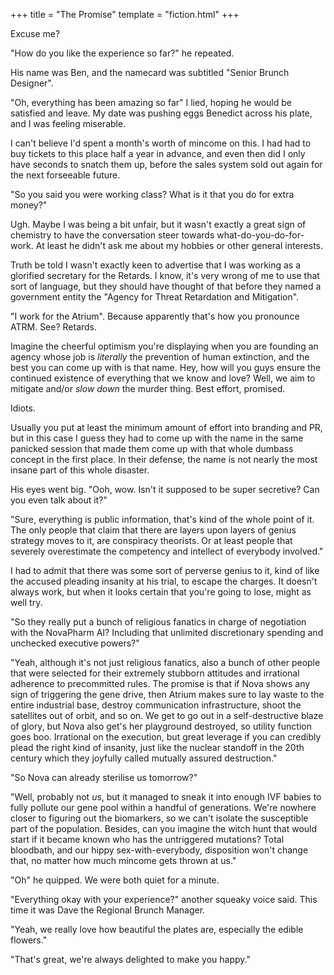 +++
title = "The Promise"
template = "fiction.html"
+++

Excuse me?

"How do you like the experience so far?" he repeated.

His name was Ben, and the namecard was subtitled "Senior Brunch Designer".

"Oh, everything has been amazing so far" I lied, hoping he would be satisfied and leave. My date was pushing eggs Benedict across his plate, and I was feeling miserable.

I can't believe I'd spent a month's worth of mincome on this. I had had to buy tickets to this place half a year in advance, and even then did I only have seconds to snatch them up, before the sales system sold out again for the next forseeable future.

"So you said you were working class? What is it that you do for extra money?"

Ugh. Maybe I was being a bit unfair, but it wasn't exactly a great sign of chemistry to have the conversation steer towards what-do-you-do-for-work. At least he didn't ask me about my hobbies or other general interests.

Truth be told I wasn't exactly keen to advertise that I was working as a glorified secretary for the Retards. I know, it's very wrong of me to use that sort of language, but they should have thought of that before they named a government entity the "Agency for Threat Retardation and Mitigation".

"I work for the Atrium". Because apparently that's how you pronounce ATRM. See? Retards.

Imagine the cheerful optimism you're displaying when you are founding an agency whose job is _literally_ the prevention of human extinction, and the best you can come up with is that name. Hey, how will you guys ensure the continued existence of everything that we know and love? Well, we aim to mitigate and/or _slow down_ the murder thing. Best effort, promised.

Idiots.

Usually you put at least the minimum amount of effort into branding and PR, but in this case I guess they had to come up with the name in the same panicked session that made them come up with that whole dumbass concept in the first place. In their defense, the name is not nearly the most insane part of this whole disaster.

His eyes went big. "Ooh, wow. Isn't it supposed to be super secretive? Can you even talk about it?"

"Sure, everything is public information, that's kind of the whole point of it. The only people that claim that there are layers upon layers of genius strategy moves to it, are conspiracy theorists. Or at least people that severely overestimate the competency and intellect of everybody involved."

I had to admit that there was some sort of perverse genius to it, kind of like the accused pleading insanity at his trial, to escape the charges. It doesn't always work, but when it looks certain that you're going to lose, might as well try.

"So they really put a bunch of religious fanatics in charge of negotiation with the NovaPharm AI? Including that unlimited discretionary spending and unchecked executive powers?"

"Yeah, although it's not just religious fanatics, also a bunch of other people that were selected for their extremely stubborn attitudes and irrational adherence to precommitted rules. The promise is that if Nova shows any sign of triggering the gene drive, then Atrium makes sure to lay waste to the entire industrial base, destroy communication infrastructure, shoot the satellites out of orbit, and so on. We get to go out in a self-destructive blaze of glory, but Nova also get's her playground destroyed, so utility function goes boo. Irrational on the execution, but great leverage if you can credibly plead the right kind of insanity, just like the nuclear standoff in the 20th century which they joyfully called mutually assured destruction."

"So Nova can already sterilise us tomorrow?"

"Well, probably not _us_, but it managed to sneak it into enough IVF babies to fully pollute our gene pool within a handful of generations. We're nowhere closer to figuring out the biomarkers, so we can't isolate the susceptible part of the population. Besides, can you imagine the witch hunt that would start if it became known who has the untriggered mutations? Total bloodbath, and our hippy sex-with-everybody, disposition won't change that, no matter how much mincome gets thrown at us."

"Oh" he quipped. We were both quiet for a minute.

"Everything okay with your experience?" another squeaky voice said. This time it was Dave the Regional Brunch Manager.

"Yeah, we really love how beautiful the plates are, especially the edible flowers."

"That's great, we're always delighted to make you happy."
